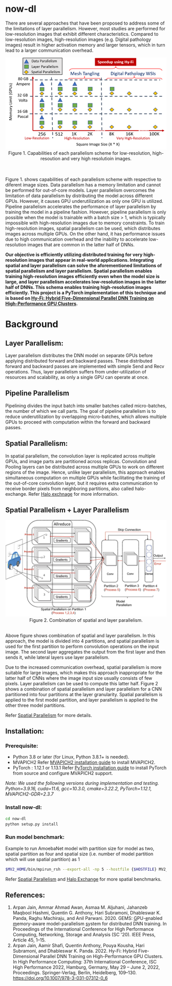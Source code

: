 # now-dl

There are several approaches that have been proposed to address some of the limitations of layer parallelism. However, most studies are performed for low-resolution images that exhibit different characteristics. Compared to low-resolution images, high-resolution images (e.g. Digital pathology images) result in higher activation memory and larger tensors, which in turn lead to a larger communication overhead.

<div align="center">
 <img src="docs/assets/images/DP_MP_SP_Vs_Memory.png" width="600px">
 <br>
 <figcaption>Figure 1. Capabilities of each parallelism scheme for low-resolution, high-resoution and very high resolutioin images. 
</figcaption>

<br>
</div>
<br>

Figure 1. shows capabilities of each parallelism scheme with respective to diferent image sizes. Data parallelism has a memory limitation and cannot be performed for out-of-core models. Layer parallelism overcomes the limitation of data parallelism by distributing the model across different GPUs. However, it causes GPU underutilization as only one GPU is utilized. Pipeline parallelism accelerates the performance of layer parallelism by training the model in a pipeline fashion. However, pipeline parallelism is only possible when the model is trainable with a batch size > 1, which is typically impossible with high-resolution images due to memory constraints. To train high-resolution images, spatial parallelism can be used, which distributes images across multiple GPUs. On the other hand, it has performance issues due to high communication overhead and the inability to accelerate low-resolution images that are common in the latter half of DNNs.



**Our objective is efficiently utilizing distributed training for very high-resolution images that appear in real-world applications. Integrating spatial and layer parallelism can solve the aforementioned limitations of spatial parallelism and layer parallelism. Spatial parallelism enables training high-resolution images efficiently even when the model size is large, and layer parallelism accelerates low-resolution images in the latter half of DNNs. This schema enables training high-resolution images efficiently. This project is a PyTorch implementation of this technique and is based on [Hy-Fi: Hybrid Five-Dimensional Parallel DNN Training on High-Performance GPU Clusters](https://dl.acm.org/doi/abs/10.1007/978-3-031-07312-0_6).**

# Background

## Layer Parallelism: 
Layer parallelism distributes the DNN model on separate GPUs before applying distributed forward and backward passes. These distributed forward and backward passes are implemented with simple Send and Recv operations. Thus, layer parallelism suffers from under-utilization of resources and scalability, as only a single GPU can operate at once.

## Pipeline Parallelism
Pipelining divides the input batch into smaller batches called micro-batches, the number of which we call parts. The goal of pipeline parallelism is to reduce underutilization by overlapping micro-batches, which allows multiple GPUs to proceed with computation within the forward and backward passes.
## Spatial Parallelism:

In spatial parallelism, the convolution layer is replicated across multiple GPUs, and image parts are partitioned across replicas. Convolution and Pooling layers can be distributed across multiple GPUs to work on different regions of the image. Hence, unlike layer parallelism, this approach enables simultaneous computation on multiple GPUs while facilitating the training of the out-of-core convolution layer, but it requires extra communication to receive border pixels from neighboring partitions, also called halo-exchange. Refer [Halo exchnage](benchmarks/communication/halo) for more information.

## Spatial Parallelism + Layer Parallelism
<div align="center">
 <img src="docs/assets/images/Spatial_Parallelism.jpg" width="600px">
 </br>
 <figcaption>Figure 2. Combination of spatial and layer parallelism. </figcaption>
    </br>
</div>

Above figure shows combination of spatial and layer parallelism. In this approach, the model is divided into 4 partitions, and spatial parallelism is used for the first partition to perform convolution operations on the input image. The second layer aggregates the output from the first layer and then sends it, while lateral layers use layer parallelism.

Due to the increased communication overhead, spatial parallelism is more suitable for large images, which makes this approach inappropriate for the latter half of CNNs where the image input size usually consists of few pixels. Layer parallelism can be used to compute this latter half. Figure 2 shows a combination of spatial parallelism and layer parallelism for a CNN partitioned into four partitions at the layer granularity. Spatial parallelism is applied to the first model partition, and layer parallelism is applied to the other three model partitions.

Refer [Spatial Parallelism](benchmarks/spatial_parallelism) for more details.

## Installation:

### Prerequisite:
- Python 3.8 or later (for Linux, Python 3.8.1+ is needed).
- MVAPICH2
Refer [MVAPICH2 installation guide](docs/installation/MVAPICH_INSTALLATION_GUIDE.md) to install MVAPICH2.
- PyTorch :  1.12.1 or 1.13.1
Refer [PyTorch installation guide](/docs/installation/PYTORCH_INSTALLATION_GUIDE.md) to install PyTorch from source and configure MVAPICH2 support. 

*Note:
We used the following versions during implementation and testing.
Python=3.9.16, cuda=11.6, gcc=10.3.0, cmake=3.22.2, PyTorch=1.12.1, MVAPICH2-GDR=2.3.7*

### Install now-dl:
```bash
cd now-dl
python setup.py install
```
### Run model benchmark:
Example to run AmoebaNet model with partition size for model as two, spatial partition as four and spatial size (i.e. number of model partition which will use spatial partition) as 1
```bash
$MV2_HOME/bin/mpirun_rsh --export-all -np 5 --hostfile {$HOSTFILE} MV2_USE_CUDA=1 MV2_HYBRID_BINDING_POLICY=spread MV2_CPU_BINDING_POLICY=hybrid MV2_USE_GDRCOPY=0 PYTHONNOUSERSITE=true LD_PRELOAD=$MV2_HOME/lib/libmpi.so python benchmarks/spatial_parallelism/benchmark_amoebanet_sp.py --image-size 512 --num-spatial-parts 4 --slice-method "vertical" --split-size 2 --spatial-size 1
```

Refer [Spatial Parallelism](benchmarks/spatial_parallelism) and [Halo Exchange](benchmarks/communication/halo) for more spatial benchmarks.

## References:
1. Arpan Jain, Ammar Ahmad Awan, Asmaa M. Aljuhani, Jahanzeb Maqbool Hashmi, Quentin G. Anthony, Hari Subramoni, Dhableswar K. Panda, Raghu Machiraju, and Anil Parwani. 2020. GEMS: <u>G</u>PU-<u>e</u>nabled <u>m</u>emory-aware model-parallelism <u>s</u>ystem for distributed DNN training. In Proceedings of the International Conference for High Performance Computing, Networking, Storage and Analysis (SC '20). IEEE Press, Article 45, 1–15.
2. Arpan Jain, Aamir Shafi, Quentin Anthony, Pouya Kousha, Hari Subramoni, and Dhableswar K. Panda. 2022. Hy-Fi: Hybrid Five-Dimensional Parallel DNN Training on High-Performance GPU Clusters. In High Performance Computing: 37th International Conference, ISC High Performance 2022, Hamburg, Germany, May 29 – June 2, 2022, Proceedings. Springer-Verlag, Berlin, Heidelberg, 109–130. https://doi.org/10.1007/978-3-031-07312-0_6

